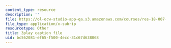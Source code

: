```yaml
---
content_type: resource
description: ''
file: https://ol-ocw-studio-app-qa.s3.amazonaws.com/courses/res-18-007-calculus-revisited-multivariable-calculus-fall-2011/bc562081ef65f5004ecc31c67d638068_f93PZ9ZyvDk.srt
file_type: application/x-subrip
resourcetype: Other
title: 3play caption file
uid: bc562081-ef65-f500-4ecc-31c67d638068
---
```

